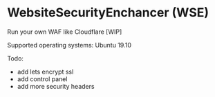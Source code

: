 # WebsiteSecurityEnchancer (WSE)
Run your own WAF like Cloudflare [WIP]

Supported operating systems:
 Ubuntu 19.10

Todo: 
* add lets encrypt ssl
* add control panel
* add more security headers
